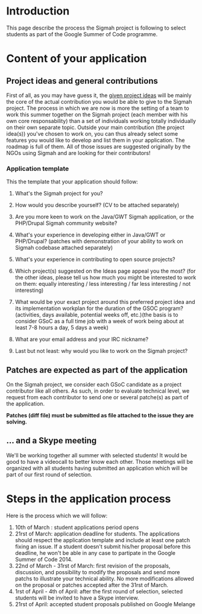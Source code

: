 

# Introduction #
This page describe the process the Sigmah project is following to select students as part of the Google Summer of Code programme.

# Content of your application #

## Project ideas and general contributions ##
First of all, as you may have guess it, the [given project ideas](Ideas4GSoC2014.md) will be mainly the core of the actual contribution you would be able to give to the Sigmah project.
The process in which we are now is more the setting of a team to work this summer together on the Sigmah project (each member with his own core responsability) than a set of individuals working totally individually on their own separate topic.
Outside your main contribution (the project idea(s)) you've chosen to work on, you can thus already select some features you would like to develop and list them in your application. The roadmap is full of them. All of those issues are suggested originally by the NGOs using Sigmah and are looking for their contributors!

### Application template ###
This the template that your application should follow:

1. What's the Sigmah project for you?

2. How would you describe yourself? (CV to be attached separately)

3. Are you more keen to work on the Java/GWT Sigmah application, or the PHP/Drupal Sigmah community website?

4. What's your experience in developing either in Java/GWT or PHP/Drupal? (patches with demonstration of your ability to work on Sigmah codebase attached separately)

5. What's your experience in contributing to open source projects?

6. Which project(s) suggested on the Ideas page appeal you the most?
(for the other ideas, please tell us how much you might be interested to work on them: equally interesting / less interesting / far less interesting / not interesting)

7. What would be your exact project around this preferred project idea and its implementation workplan for the duration of the GSOC program? (activities, days available, potential weeks off, etc.)(the basis is to consider GSoC as a full time job with a week of work being about at least 7-8 hours a day, 5 days a week)

8. What are your email address and your IRC nickname?

9. Last but not least: why would you like to work on the Sigmah project?



## Patches are expected as part of the application ##
On the Sigmah project, we consider each GSoC candidate as a project contributor like all others. As such, in order to evaluate technical level, we request from each contributor to send one or several patche(s) as part of the application.

**Patches (diff file) must be submitted as file attached to the issue they are solving.**

## ... and a Skype meeting ##
We'll be working together all summer with selected students! It would be good to have a videocall to better know each other.
Those meetings will be organized with all students having submitted an application which will be part of our first round of selection.



# Steps in the application process #
Here is the process which we will follow:
  1. 10th of March : student applications period opens
  1. 21rst of March: application deadline for students. The applications should respect the application template and include at least one patch fixing an issue. If a student doesn't submit his/her proposal before this deadline, he won't be able in any case to partipate in the Google Summer of Code 2014.
  1. 22nd of March - 31rst of March: first revision of the proposals, discussion, and possibility to modify the proposals and send more patchs to illustrate your technical ability. No more modifications allowed on the proposal or patches accepted after the 31rst of March.
  1. 1rst of April - 4th of April: after the first round of selection, selected students will be invited to have a Skype interview.
  1. 21rst of April: accepted student proposals published on Google Melange